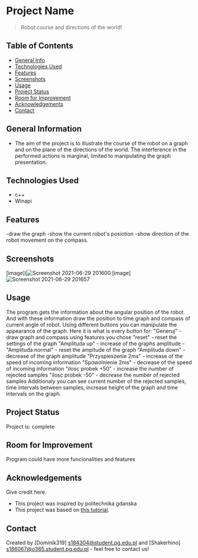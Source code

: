 # Project Name
> Robot course and directions of the world! <!-- If you have the project hosted somewhere, include the link here. -->

## Table of Contents
* [General Info](#general-information)
* [Technologies Used](#technologies-used)
* [Features](#features)
* [Screenshots](#screenshots)
* [Usage](#usage)
* [Project Status](#project-status)
* [Room for Improvement](#room-for-improvement)
* [Acknowledgements](#acknowledgements)
* [Contact](#contact)
<!-- * [License](#license) -->


## General Information
- The aim of the project is to illustrate the course of the robot on a graph and on the plane of the directions of the world. The interference in the performed actions is marginal, limited to manipulating the graph presentation.


## Technologies Used
- c++
- Winapi


## Features
-draw the graph 
-show the current robot's posiotion
-show direction of the robot movement on the compass.



## Screenshots
[image](![Screenshot 2021-06-29 201600](https://user-images.githubusercontent.com/84710359/123848064-90b22000-d917-11eb-966b-65181a4b83a3.png)
[image]![Screenshot 2021-06-29 201657](https://user-images.githubusercontent.com/84710359/123848130-a3c4f000-d917-11eb-92d4-57cca533232d.png)
<!-- If you have screenshots you'd like to share, include them here. -->



## Usage
The program gets the information about the angular position of  the robot. And with these information draw the position to time graph and compass of current angle of robot.
Using different buttons you can manipulate the appearance of the graph. Here it is what is every button for:
"Generuj" - draw graph and compass using features you chose
"reset" - reset the settings of the graph
"Amplituda up" - increase of the graphs amplitude 
-"Amplituda normal" - reset the ampltude of the graph
"Amplituda down" - decrease of the graph amplitude
"Przyspieszenie 2ms" - increase of the speed of incoming information
"Spowolnienie 2ms" - decrease of the speed of incoming information
"ilosc probek +50" - increase the number of rejected samples
"ilosc probek -50" - decrease the number of rejected samples
Additionaly you can see current number of the rejected samples, time intervals between samples, increase height of the graph and time intervals on the graph.


## Project Status
Project is: complete 


## Room for Improvement
Program could have more funcionalities and features


## Acknowledgements
Give credit here.
- This project was inspired by politechnika gdanska
- This project was based on [this tutorial](https://cpp0x.pl/kursy/Kurs-WinAPI-C++/167).


## Contact
Created by [Dominik319] s184304@student.pg.edu.pl  and [Shakerhino] s186067@o365.student.pg.edu.pl - feel free to contact us!


<!-- Optional -->
<!-- ## License -->
<!-- This project is open source and available under the [... License](). -->

<!-- You don't have to include all sections - just the one's relevant to your project -->
